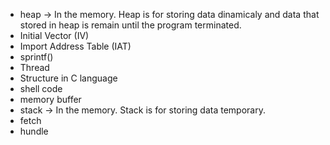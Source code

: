 - heap -> In the memory. Heap is for storing data dinamicaly and data that stored in heap is remain until the program terminated.
- Initial Vector (IV)
- Import Address Table (IAT)
- sprintf()
- Thread
- Structure in C language
- shell code
- memory buffer
- stack -> In the memory. Stack is for storing data temporary.
- fetch
- hundle
